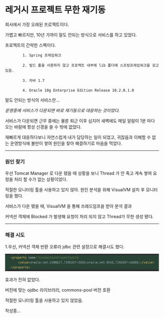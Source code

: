 # 레거시 프로젝트 무한 재기동 

회사에서 가장 오래된 프로젝트이다.

가볍고 빠르지만, 10년 가까이 말도 안되는 방식으로 서비스를 하고 있었다.

프로젝트의 간략한 스펙이다.
 
            1. Spring 프레임워크

            2. 빌드 툴을 사용하지 않고 프로젝트 내부에 lib 폴더에 스프링프레임워크을 갖고 있음.

            3. 자바 1.7

            4. Oracle 10g Enterprise Edition Release 10.2.0.1.0 


말도 안되는 방식의 서비스란...

*운영중에 서비스가 다운되면 바로 재기동으로 대응하는 것이었다.*

서비스가 다운되면 근무 중에는 물론 퇴근 이후 심지어 새벽에도 메일 알람이 1분 마다 오는 바람에 항상 신경을 쓸 수 밖에 없었다.

재빠르게 대응하다보니 자연스럽게 내가 담당하는 일이 되었고, 귀찮음과 이해할 수 없는 운영방식에 불만이 쌓여 원인을 찾아 해결하기로 마음을 먹었다.


---

### 원인 찾기

우선 Tomcat Manager 로 다운 됐을 때 상황을 보니 Thread 가 안 죽고 계속 쌓여 요청을 처리 할 수가 없는 상황이었다.

적절한 모니터링 툴을 사용하고 있지 않아. 원인 분석을 위해 VisualVM 설치 후 모니터링을 했다.

서비스가 다운 됐을 때, VisualVM 을 통해 쓰레드덤프을 받아 분석 결과

커넥션 객체에 Blocked 가 발생해 요청이 처리 되지 않고 Thread가 무한 생성 됐다.

---

### 해결 시도

1.우선, 커넥션 객체 반환 오류라 jdbc 관련 설정으로 해결시도 했다.

![images](../images/image.png)

효과가 전혀 없었다.




버전에 맞는 ojdbc 라이브러리, 
commons-pool 버전 호환

적절한 모니터링 툴을 사용하고 있지 않았음.



작성중...
